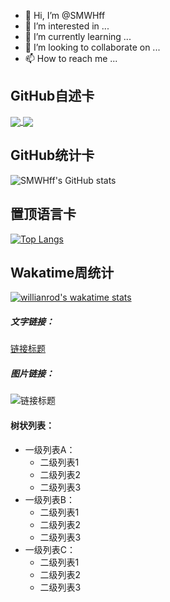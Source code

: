 - 👋 Hi, I’m @SMWHff
- 👀 I’m interested in ...
- 🌱 I’m currently learning ...
- 💞️ I’m looking to collaborate on ...
- 📫 How to reach me ...

<!---
SMWHff/SMWHff is a ✨ special ✨ repository because its `README.md` (this file) appears on your GitHub profile.
You can click the Preview link to take a look at your changes.
--->


GitHub自述卡
------------
<a href="https://github.com/SMWHff/Sm_LDMNQ_QML">
  <img align="center" src="https://github-readme-stats.vercel.app/api/pin/?username=SMWHff&repo=Sm_LDMNQ_QML" />
</a>
<a href="https://github.com/SMWHff/Sm_Thread_QML">
  <img align="center" src="https://github-readme-stats.vercel.app/api/pin/?username=SMWHff&repo=Sm_Thread_QML" />
</a>



GitHub统计卡
------------
![SMWHff's GitHub stats](https://github-readme-stats.vercel.app/api?username=SMWHff&show_icons=true&theme=tokyonight)



置顶语言卡
------------
[![Top Langs](https://github-readme-stats.vercel.app/api/top-langs/?username=SMWHff)](https://github.com/SMWHff/Sm_LDMNQ_QML)



Wakatime周统计
------------
[![willianrod's wakatime stats](https://github-readme-stats.vercel.app/api/wakatime?username=willianrod)](https://github.com/anuraghazra/github-readme-stats)






##### 文字链接：
[链接标题](URL "链接标题")

##### 图片链接：
![链接标题](图片URL "链接标题")

#### 树状列表：
- 一级列表A：
  - 二级列表1
  - 二级列表2
  - 二级列表3
- 一级列表B：
  - 二级列表1
  - 二级列表2
  - 二级列表3
- 一级列表C：
  - 二级列表1
  - 二级列表2
  - 二级列表3


